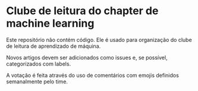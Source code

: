 # Clube de leitura do chapter de machine learning

Este repositório não contém código. Ele é usado para organização do clube de
leitura de aprendizado de máquina.

Novos artigos devem ser adicionados como issues e, se possível, categorizados com labels.

A votação é feita através do uso de comentários com emojis definidos semanalmente
pelo time.


